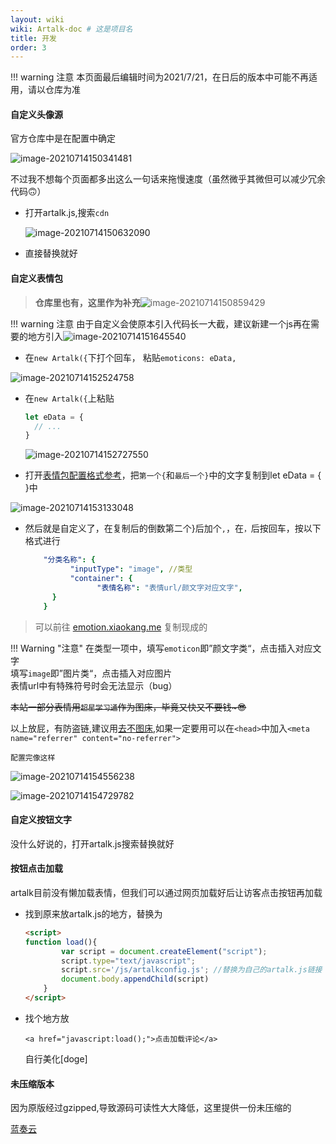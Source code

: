 ```yaml
---
layout: wiki
wiki: Artalk-doc # 这是项目名
title: 开发
order: 3
---
```


!!! warning 注意
    本页面最后编辑时间为2021/7/21，在日后的版本中可能不再适用，请以仓库为准



#### 自定义头像源

官方仓库中是在配置中确定

![image-20210714150341481](https://raw.thun888.xyz/thun888/tuku/master/img/image-20210714150341481.png)

不过我不想每个页面都多出这么一句话来拖慢速度（虽然微乎其微但可以减少冗余代码🙃）

- 打开artalk.js,搜索`cdn`

  ![image-20210714150632090](https://raw.thun888.xyz/thun888/tuku/master/img/image-20210714150632090.png)

- 直接替换就好

#### 自定义表情包

> **仓库里也有，这里作为补充**![image-20210714150859429](https://raw.thun888.xyz/thun888/tuku/master/img/image-20210714150859429.png)



!!! warning 注意
    由于自定义会使原本引入代码长一大截，建议新建一个js再在需要的地方引入![image-20210714151645540](https://raw.thun888.xyz/thun888/tuku/master/img/image-20210714151645540.png)

- 在`new Artalk({`下打个回车，  粘贴`emoticons: eData,`


![image-20210714152524758](https://raw.thun888.xyz/thun888/tuku/master/img/image-20210714152524758.png)

- 在`new Artalk({`上粘贴

  ```js
  let eData = {
    // ...
  }
  ```

  ![image-20210714152727550](https://raw.thun888.xyz/thun888/tuku/master/img/image-20210714152727550.png)

- 打开[表情包配置格式参考](https://raw.fastgit.org/ArtalkJS/Artalk/master/src/assets/emoticons.json)，把`第一个{`和`最后一个}`中的文字复制到let eData = { }中

![image-20210714153133048](https://raw.thun888.xyz/thun888/tuku/master/img/image-20210714153133048.png)

- 然后就是自定义了，在复制后的倒数第二个}后加个`,`，在`，`后按回车，按以下格式进行

  ```yaml
      "分类名称": {
            "inputType": "image", //类型
            "container": {
                  "表情名称": "表情url/颜文字对应文字",
        }
      }
  ```

> 可以前往 [emotion.xiaokang.me](https://emotion.xiaokang.me) 复制现成的

!!! Warning "注意"
    在类型一项中，填写`emoticon`即”颜文字类“，点击插入对应文字<br>填写`image`即”图片类“，点击插入对应图片<br>表情url中有特殊符号时会无法显示（bug）<br>



~~本站一部分表情用`超星学习通`作为图床，毕竟又快又不要钱~😎~~

以上放屁，有防盗链,建议用[去不图床](https://7bu.top/),如果一定要用可以在`<head>`中加入`<meta name="referrer" content="no-referrer">`

`配置完像这样`

![image-20210714154556238](https://raw.thun888.xyz/thun888/tuku/master/img/image-20210714154556238.png)

![image-20210714154729782](https://raw.thun888.xyz/thun888/tuku/master/img/image-20210714154729782.png)

#### 自定义按钮文字

没什么好说的，打开artalk.js搜索替换就好

#### 按钮点击加载

artalk目前没有懒加载表情，但我们可以通过网页加载好后让访客点击按钮再加载

- 找到原来放artalk.js的地方，替换为

  ```html
  <script>
  function load(){
          var script = document.createElement("script");
          script.type="text/javascript";
          script.src='/js/artalkconfig.js'; //替换为自己的artalk.js链接
          document.body.appendChild(script)
      }
  </script>
  ```

- 找个地方放

  ```
  <a href="javascript:load();">点击加载评论</a>
  ```

  自行美化[doge]

  

#### 未压缩版本

因为原版经过gzipped,导致源码可读性大大降低，这里提供一份未压缩的

[蓝奏云](https://thun888.lanzoui.com/i5S6dr7379i)

